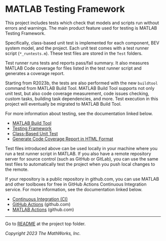 # MATLAB Testing Framework

This project includes tests which check that
models and scripts run without errors and warnings.
The main product feature used for testing is
MATLAB Testing Framework.

Specifically, class-based unit test is implemented
for each component, BEV system model, and the project.
Each unit test comes with a test runner script (`*_runtests.m`).
These test files are stored in the `Test` folders.

Test runner runs tests and reports pass/fail summary.
It also measures MATLAB Code coverage for files listed in
the test runner script and generates a coverage report.

Starting from R2023b, the tests are also performed
with the new `buildtool` command from MATLAB Build Tool.
MATLAB Build Tool supports not only unit test,
but also code coverage measurement,
code issues checking, custom tasks,
building task dependencies, and more.
Test execution in this project will eventually
be migrated to MATLAB Build Tool.

For more information about testing,
see the documentation linked below.

- [MATLAB Build Tool][url-buildtool]
- [Testing Framework][url-test]
- [Class-Based Unit Test][url-classbased]
- [Generate Code Coverage Report in HTML Format][url-covrep]

Test files introduced above can be used locally in your machine
where you run a test runner script in MATLAB.
If you also have a remote repository server for source control
(such as GitHub or GitLab),
you can use the same test files to automatically test
the project when you push local changes to the remote.

If your repository is a public repository in github.com,
you can use MATLAB and other toolboxes for free
in GitHub Actions Continuous Integration service.
For more information, see the documentation linked below.

- [Continuous Integration (CI)][url-ci]
- [GitHub Actions][url-gh-actions] (github.com)
- [MATLAB Actions][url-ml-actions] (github.com)

<hr>

Go to [README](../README.md) at the project top folder.

_Copyright 2023 The MathWorks, Inc._

[url-buildtool]: https://mathworks.com/help/matlab/matlab_prog/overview-of-matlab-build-tool.html
[url-test]: https://mathworks.com/help/matlab/matlab-unit-test-framework.html
[url-classbased]: https://mathworks.com/help/matlab/class-based-unit-tests.html
[url-covrep]: https://mathworks.com/help/matlab/matlab_prog/generate-code-coverage-report-in-html-format.html
[url-ci]: https://mathworks.com/help/matlab/continuous-integration.html
[url-gh-actions]: https://docs.github.com/en/actions
[url-ml-actions]: https://github.com/matlab-actions/overview
